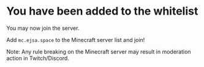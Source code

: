 # You have been added to the whitelist

You may now join the server.

Add `mc.ejsa.space` to the Minecraft server list and join!

Note: Any rule breaking on the Minecraft server may result in moderation action in Twitch/Discord.
